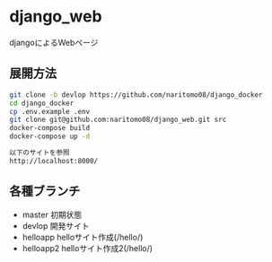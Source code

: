 # django_web

djangoによるWebページ

## 展開方法

```bash
git clone -b devlop https://github.com/naritomo08/django_docker
cd django_docker
cp .env.example .env
git clone git@github.com:naritomo08/django_web.git src
docker-compose build
docker-compose up -d

以下のサイトを参照
http://localhost:8000/
```

## 各種ブランチ

* master 初期状態
* devlop 開発サイト
* helloapp helloサイト作成(/hello/)
* helloapp2 helloサイト作成2(/hello/)
